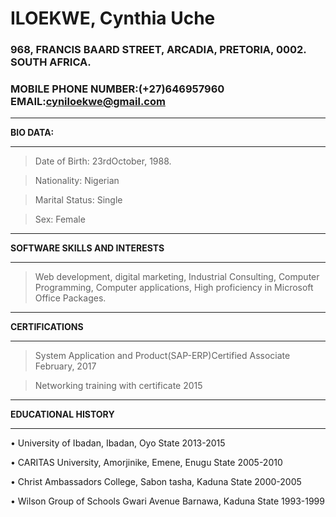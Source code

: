 # ILOEKWE, Cynthia Uche
### 968, FRANCIS BAARD STREET, ARCADIA, PRETORIA, 0002. SOUTH AFRICA.
### **MOBILE PHONE NUMBER**:(+27)646957960	**EMAIL**:cyniloekwe@gmail.com
___                                                                                    ___
**BIO DATA:**
___                                                                                    ___ 
>Date of Birth:	 	 23rdOctober, 1988.

>Nationality:        Nigerian

>Marital Status:	 Single 

>Sex:				 Female
___                                                                                     ___
**SOFTWARE SKILLS AND INTERESTS**
___                                                                                     ___
>Web development, digital marketing, Industrial Consulting, Computer Programming, Computer applications, High proficiency in Microsoft Office Packages.
___                                                                                     ___
**CERTIFICATIONS** 
___                                                                                     ___
>System Application and Product(SAP-ERP)Certified Associate                 February, 2017

>Networking training with certificate 						                2015	
___                                                                                     ___
**EDUCATIONAL HISTORY**
___                                                                                     ___
•	University of Ibadan, Ibadan, Oyo State                   					2013-2015

•	CARITAS University, Amorjinike, Emene, Enugu State                     		2005-2010

•	Christ Ambassadors College, Sabon tasha, Kaduna State                  		2000-2005

•	Wilson Group of Schools Gwari Avenue Barnawa, Kaduna State                 	1993-1999


